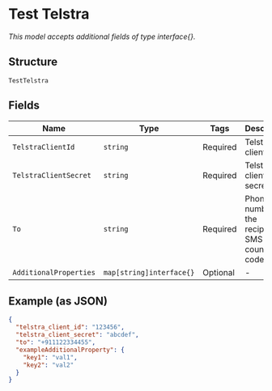 
# Test Telstra

*This model accepts additional fields of type interface{}.*

## Structure

`TestTelstra`

## Fields

| Name | Type | Tags | Description |
|  --- | --- | --- | --- |
| `TelstraClientId` | `string` | Required | Telstra client id |
| `TelstraClientSecret` | `string` | Required | Telstra client secret |
| `To` | `string` | Required | Phone number of the recipient of SMS with country code |
| `AdditionalProperties` | `map[string]interface{}` | Optional | - |

## Example (as JSON)

```json
{
  "telstra_client_id": "123456",
  "telstra_client_secret": "abcdef",
  "to": "+911122334455",
  "exampleAdditionalProperty": {
    "key1": "val1",
    "key2": "val2"
  }
}
```

